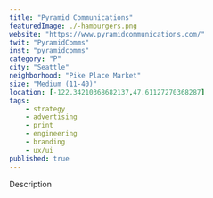 ```yaml
---
title: "Pyramid Communications"
featuredImage: ./-hamburgers.png
website: "https://www.pyramidcommunications.com/"
twit: "PyramidComms"
inst: "pyramidcomms"
category: "P"
city: "Seattle"
neighborhood: "Pike Place Market"
size: "Medium (11-40)"
location: [-122.34210368682137,47.61127270368287]
tags:
    - strategy
    - advertising
    - print
    - engineering
    - branding
    - ux/ui
published: true
---
```


Description

